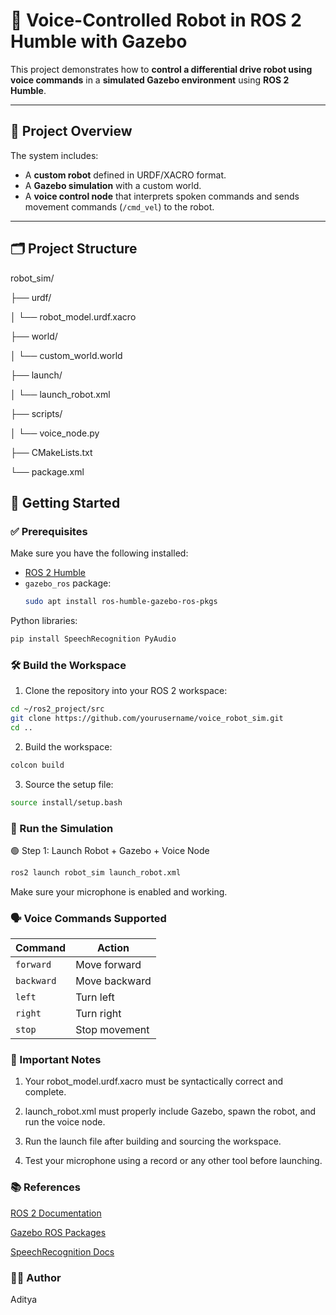 # 🤖 Voice-Controlled Robot in ROS 2 Humble with Gazebo

This project demonstrates how to **control a differential drive robot using voice commands** in a **simulated Gazebo environment** using **ROS 2 Humble**.

---

## 🧠 Project Overview

The system includes:

- A **custom robot** defined in URDF/XACRO format.
- A **Gazebo simulation** with a custom world.
- A **voice control node** that interprets spoken commands and sends movement commands (`/cmd_vel`) to the robot.

---

## 🗂️ Project Structure

robot_sim/

├── urdf/

│ └── robot_model.urdf.xacro

├── world/

│ └── custom_world.world

├── launch/

│ └── launch_robot.xml

├── scripts/

│ └── voice_node.py

├── CMakeLists.txt

└── package.xml


## 🚀 Getting Started

### ✅ Prerequisites

Make sure you have the following installed:

- [ROS 2 Humble](https://docs.ros.org/en/humble/Installation.html)
- `gazebo_ros` package:
  ```bash
  sudo apt install ros-humble-gazebo-ros-pkgs
Python libraries:
 ```bash
 pip install SpeechRecognition PyAudio
 ```

### 🛠️ Build the Workspace
1) Clone the repository into your ROS 2 workspace:
  ```bash
  cd ~/ros2_project/src
  git clone https://github.com/yourusername/voice_robot_sim.git
  cd ..
  ```

2) Build the workspace:
 ```bash
 colcon build
 ```

3) Source the setup file:
 ```bash
 source install/setup.bash
 ```

### 🧪 Run the Simulation
🟢 Step 1: Launch Robot + Gazebo + Voice Node
```bash
ros2 launch robot_sim launch_robot.xml
```
Make sure your microphone is enabled and working.

### 🗣️ Voice Commands Supported

| Command    | Action        |
| ---------- | ------------- |
| `forward`  | Move forward  |
| `backward` | Move backward |
| `left`     | Turn left     |
| `right`    | Turn right    |
| `stop`     | Stop movement |


### 🧾 Important Notes
1) Your robot_model.urdf.xacro must be syntactically correct and complete.

2) launch_robot.xml must properly include Gazebo, spawn the robot, and run the voice node.

3) Run the launch file after building and sourcing the workspace.

4) Test your microphone using a record or any other tool before launching.

### 📚 References
[ROS 2 Documentation](https://docs.ros.org/en/humble/index.html)

[Gazebo ROS Packages](http://gazebosim.org/tutorials?tut=ros_overview)

[SpeechRecognition Docs](https://pypi.org/project/SpeechRecognition/)

### 🧑‍💻 Author

Aditya
